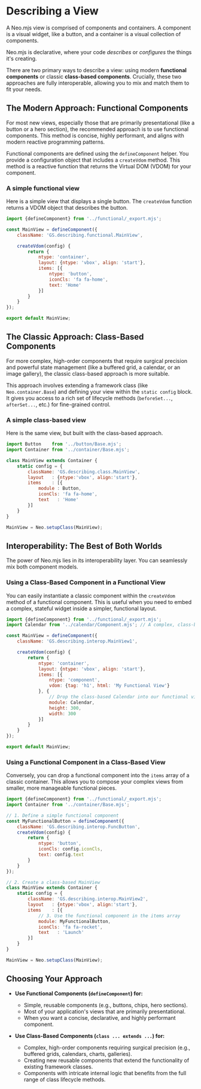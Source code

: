 # Describing a View

A Neo.mjs view is comprised of components and containers. A component is a visual widget, like a button,
and a container is a visual collection of components.

Neo.mjs is declarative, where your code _describes_ or _configures_ the things it's creating.

There are two primary ways to describe a view: using modern **functional components** or classic **class-based components**.
Crucially, these two approaches are fully interoperable, allowing you to mix and match them to fit your needs.

## The Modern Approach: Functional Components

For most new views, especially those that are primarily presentational (like a button or a hero section), the recommended approach is to use functional components. This method is concise, highly performant, and aligns with modern reactive programming patterns.

Functional components are defined using the `defineComponent` helper. You provide a configuration object that includes a `createVdom` method. This method is a reactive function that returns the Virtual DOM (VDOM) for your component.

### A simple functional view

Here is a simple view that displays a single button. The `createVdom` function returns a VDOM object that describes the button.

```javascript live-preview
import {defineComponent} from '../functional/_export.mjs';

const MainView = defineComponent({
    className: 'GS.describing.functional.MainView',

    createVdom(config) {
        return {
            ntype: 'container',
            layout: {ntype: 'vbox', align: 'start'},
            items: [{
                ntype: 'button',
                iconCls: 'fa fa-home',
                text: 'Home'
            }]
        }
    }
});

export default MainView;
```

## The Classic Approach: Class-Based Components

For more complex, high-order components that require surgical precision and powerful state management (like a buffered grid, a calendar, or an image gallery), the classic class-based approach is more suitable.

This approach involves extending a framework class (like `Neo.container.Base`) and defining your view within the `static config` block. It gives you access to a rich set of lifecycle methods (`beforeSet...`, `afterSet...`, etc.) for fine-grained control.

### A simple class-based view

Here is the same view, but built with the class-based approach.

```javascript live-preview
import Button    from '../button/Base.mjs';
import Container from '../container/Base.mjs';

class MainView extends Container {
    static config = {
        className: 'GS.describing.class.MainView',
        layout   : {ntype:'vbox', align:'start'},
        items    : [{
            module : Button,
            iconCls: 'fa fa-home',
            text   : 'Home'
        }]
    }
}

MainView = Neo.setupClass(MainView);
```

## Interoperability: The Best of Both Worlds

The power of Neo.mjs lies in its interoperability layer. You can seamlessly mix both component models.

### Using a Class-Based Component in a Functional View

You can easily instantiate a classic component within the `createVdom` method of a functional component. This is useful when you need to embed a complex, stateful widget inside a simpler, functional layout.

```javascript live-preview
import {defineComponent} from '../functional/_export.mjs';
import Calendar from '../calendar/Component.mjs'; // A complex, class-based component

const MainView = defineComponent({
    className: 'GS.describing.interop.MainView1',

    createVdom(config) {
        return {
            ntype: 'container',
            layout: {ntype: 'vbox', align: 'start'},
            items: [{
                ntype: 'component',
                vdom: {tag: 'h1', html: 'My Functional View'}
            }, {
                // Drop the class-based Calendar into our functional view
                module: Calendar,
                height: 300,
                width: 300
            }]
        }
    }
});

export default MainView;
```

### Using a Functional Component in a Class-Based View

Conversely, you can drop a functional component into the `items` array of a classic container. This allows you to compose your complex views from smaller, more manageable functional pieces.

```javascript live-preview
import {defineComponent} from '../functional/_export.mjs';
import Container from '../container/Base.mjs';

// 1. Define a simple functional component
const MyFunctionalButton = defineComponent({
    className: 'GS.describing.interop.FuncButton',
    createVdom(config) {
        return {
            ntype: 'button',
            iconCls: config.iconCls,
            text: config.text
        }
    }
});

// 2. Create a class-based MainView
class MainView extends Container {
    static config = {
        className: 'GS.describing.interop.MainView2',
        layout   : {ntype:'vbox', align:'start'},
        items    : [{
            // 3. Use the functional component in the items array
            module: MyFunctionalButton,
            iconCls: 'fa fa-rocket',
            text   : 'Launch'
        }]
    }
}

MainView = Neo.setupClass(MainView);
```

## Choosing Your Approach

*   **Use Functional Components (`defineComponent`) for:**
    *   Simple, reusable components (e.g., buttons, chips, hero sections).
    *   Most of your application's views that are primarily presentational.
    *   When you want a concise, declarative, and highly performant component.

*   **Use Class-Based Components (`class ... extends ...`) for:**
    *   Complex, high-order components requiring surgical precision (e.g., buffered grids, calendars, charts, galleries).
    *   Creating new reusable components that extend the functionality of existing framework classes.
    *   Components with intricate internal logic that benefits from the full range of class lifecycle methods.
